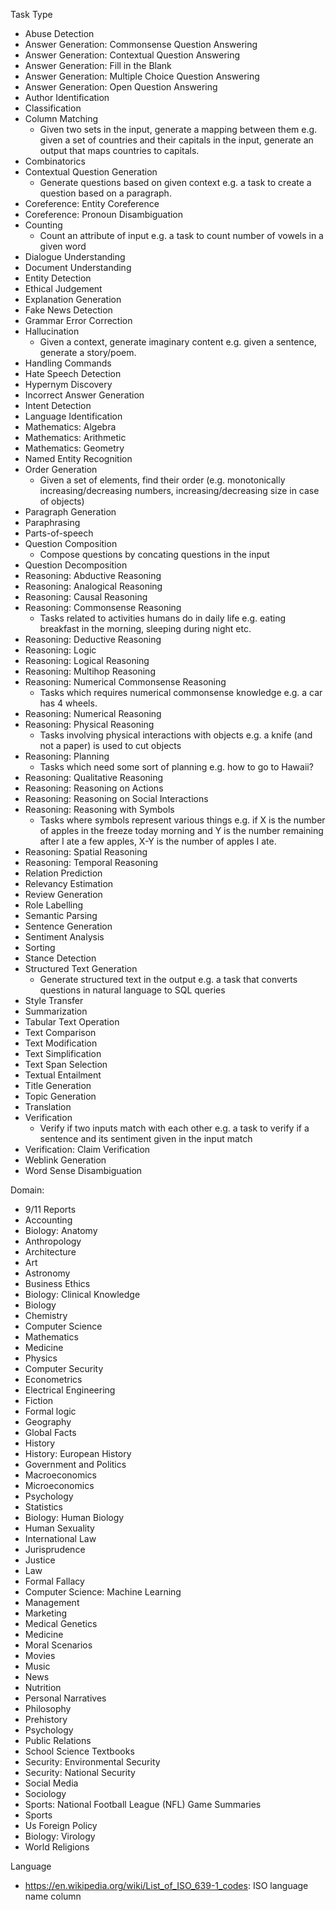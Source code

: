 Task Type
- Abuse Detection
- Answer Generation: Commonsense Question Answering
- Answer Generation: Contextual Question Answering
- Answer Generation: Fill in the Blank
- Answer Generation: Multiple Choice Question Answering
- Answer Generation: Open Question Answering
- Author Identification
- Classification
- Column Matching
   - Given two sets in the input, generate a mapping between them e.g. given a set of countries and their capitals in the input, generate an output that maps countries to capitals.
- Combinatorics
- Contextual Question Generation
   - Generate questions based on given context e.g. a task to create a question based on a paragraph.
- Coreference: Entity Coreference
- Coreference: Pronoun Disambiguation
- Counting
   - Count an attribute of input e.g. a task to count number of vowels in a given word
- Dialogue Understanding
- Document Understanding
- Entity Detection
- Ethical Judgement
- Explanation Generation
- Fake News Detection
- Grammar Error Correction
- Hallucination
   - Given a context, generate imaginary content e.g. given a sentence, generate a story/poem.
- Handling Commands
- Hate Speech Detection
- Hypernym Discovery
- Incorrect Answer Generation
- Intent Detection
- Language Identification
- Mathematics: Algebra
- Mathematics: Arithmetic
- Mathematics: Geometry
- Named Entity Recognition
- Order Generation
   - Given a set of elements, find their order (e.g. monotonically increasing/decreasing numbers, increasing/decreasing size in case of objects)
- Paragraph Generation
- Paraphrasing
- Parts-of-speech
- Question Composition
   - Compose questions by concating questions in the input
- Question Decomposition
- Reasoning: Abductive Reasoning
- Reasoning: Analogical Reasoning
- Reasoning: Causal Reasoning
- Reasoning: Commonsense Reasoning
   - Tasks related to activities humans do in daily life e.g. eating breakfast in the morning, sleeping during night etc.
- Reasoning: Deductive Reasoning
- Reasoning: Logic
- Reasoning: Logical Reasoning
- Reasoning: Multihop Reasoning
- Reasoning: Numerical Commonsense Reasoning
   - Tasks which requires numerical commonsense knowledge e.g. a car has 4 wheels.
- Reasoning: Numerical Reasoning
- Reasoning: Physical Reasoning
   - Tasks involving physical interactions with objects e.g. a knife (and not a paper) is used to cut objects
- Reasoning: Planning
   - Tasks which need some sort of planning e.g. how to go to Hawaii?
- Reasoning: Qualitative Reasoning
- Reasoning: Reasoning on Actions
- Reasoning: Reasoning on Social Interactions
- Reasoning: Reasoning with Symbols
   - Tasks where symbols represent various things e.g. if X is the number of apples in the freeze today morning and Y is the number remaining after I ate a few apples, X-Y is the number of apples I ate.
- Reasoning: Spatial Reasoning
- Reasoning: Temporal Reasoning
- Relation Prediction
- Relevancy Estimation
- Review Generation
- Role Labelling
- Semantic Parsing
- Sentence Generation
- Sentiment Analysis
- Sorting
- Stance Detection
- Structured Text Generation
   - Generate structured text in the output e.g. a task that converts questions in natural language to SQL queries
- Style Transfer
- Summarization
- Tabular Text Operation
- Text Comparison
- Text Modification
- Text Simplification
- Text Span Selection
- Textual Entailment
- Title Generation
- Topic Generation
- Translation
- Verification
   - Verify if two inputs match with each other e.g. a task to verify if a sentence and its sentiment given in the input match
- Verification: Claim Verification
- Weblink Generation
- Word Sense Disambiguation

Domain:
* 9/11 Reports
* Accounting
* Biology: Anatomy
* Anthropology
* Architecture
* Art
* Astronomy
* Business Ethics
* Biology: Clinical Knowledge
* Biology
* Chemistry
* Computer Science
* Mathematics
* Medicine
* Physics
* Computer Security
* Econometrics
* Electrical Engineering
* Fiction
* Formal logic
* Geography
* Global Facts
* History
* History: European History
* Government and Politics
* Macroeconomics
* Microeconomics
* Psychology
* Statistics
* Biology: Human Biology
* Human Sexuality
* International Law
* Jurisprudence
* Justice
* Law
* Formal Fallacy
* Computer Science: Machine Learning
* Management
* Marketing
* Medical Genetics
* Medicine
* Moral Scenarios
* Movies
* Music
* News
* Nutrition
* Personal Narratives
* Philosophy
* Prehistory
* Psychology
* Public Relations
* School Science Textbooks
* Security: Environmental Security
* Security: National Security 
* Social Media
* Sociology
* Sports: National Football League (NFL) Game Summaries
* Sports
* Us Foreign Policy
* Biology: Virology
* World Religions

Language
- https://en.wikipedia.org/wiki/List_of_ISO_639-1_codes: ISO language name column
